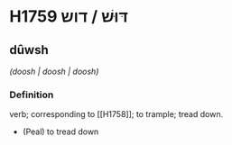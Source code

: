 # H1759 דּוּשׁ / דוש

## dûwsh

_(doosh | doosh | doosh)_

### Definition

verb; corresponding to [[H1758]]; to trample; tread down.

- (Peal) to tread down
